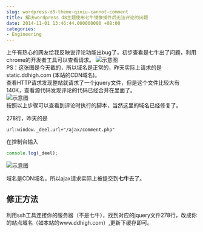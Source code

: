 ```yaml
---
slug: wordpress-d8-theme-qiniu-cannot-comment
title: 解决wordpress d8主题使用七牛镜像插件后无法评论的问题
date: 2014-11-01 13:46:44.000000000 +08:00
categories:
- Engineering
---
```

上午有热心的网友给我反映说评论功能出bug了，初步查看是七牛出了问题，利用chrome的开发者工具可以查看请求。
![示意图](https://og5r5kasb.qnssl.com/wp-content/uploads/2014/11/blob3.png)   
PS：这张图是今天截的，所以域名是正常的，昨天实际上请求的是 static.ddhigh.com (本站的CDN域名)。   
查看HTTP请求发现整站就请求了一个jquery文件，但是这个文件比较大有140K，查看源代码发现评论的代码已经合并在里面了。   
![示意图](https://og5r5kasb.qnssl.com/wp-content/uploads/2014/11/blob4.png)   
按照以上步骤可以查看到评论时执行的脚本，当然这里的域名已经修复了。

278行，昨天的是 

```
url:window._deel.url+"/ajax/comment.php"
```

在控制台输入

```javascript
console.log(_deel);
```

![示意图](https://og5r5kasb.qnssl.com/wp-content/uploads/2014/11/blob5.png)

域名是CDN域名，所以ajax请求实际上被提交到**七牛**去了。
## 修正方法
利用ssh工具连接你的服务器（不是七牛），找到对应的jquery文件278行，改成你的站点域名（如本站的www.ddhigh.com）,更新下缓存即可。
